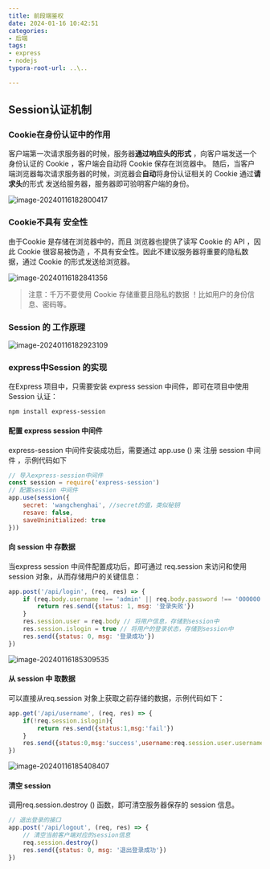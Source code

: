 ```yaml
---
title: 前段端鉴权
date: 2024-01-16 10:42:51
categories:
- 后端
tags:
- express
- nodejs
typora-root-url: ..\..

---
```


## Session认证机制

### Cookie在身份认证中的作用
客户端第一次请求服务器的时候，服务器**通过响应头的形式** ，向客户端发送一个身份认证的 Cookie ，客户端会自动将 Cookie 保存在浏览器中。
随后，当客户端浏览器每次请求服务器的时候，浏览器会**自动**将身份认证相关的 Cookie 通过**请求头**的形式 发送给服务器，服务器即可验明客户端的身份。

![image-20240116182800417](/image/express/image-20240116182800417.png)

### Cookie不具有 安全性
由于Cookie 是存储在浏览器中的，而且 浏览器也提供了读写 Cookie 的 API ，因此 Cookie 很容易被伪造 ，不具有安全性。因此不建议服务器将重要的隐私数据，通过 Cookie 的形式发送给浏览器。

![image-20240116182841356](/image/express/image-20240116182841356.png)

>注意：千万不要使用 Cookie 存储重要且隐私的数据 ！比如用户的身份信息、密码等。

### Session 的 工作原理

![image-20240116182923109](/image/express/image-20240116182923109.png)

### express中Session 的实现

在Express 项目中，只需要安装 express session 中间件，即可在项目中使用 Session 认证：

```shell
npm install express-session
```

#### 配置 express session 中间件

express-session 中间件安装成功后，需要通过 app.use () 来 注册 session 中间件 ，示例代码如下

```js
// 导入express-session中间件
const session = require('express-session')
// 配置session 中间件
app.use(session({
    secret: 'wangchenghai', //secret的值，类似秘钥
    resave: false,
    saveUninitialized: true
}))
```

#### 向 session 中 存数据

当express session 中间件配置成功后，即可通过 req.session 来访问和使用 session 对象，从而存储用户的关键信息：

```js
app.post('/api/login', (req, res) => {
    if (req.body.username !== 'admin' || req.body.password !== '000000') {
        return res.send({status: 1, msg: '登录失败'})
    }
    res.session.user = req.body // 将用户信息，存储到session中
    res.session.islogin = true // 将用户的登录状态，存储到session中
    res.send({status: 0, msg: '登录成功'})
})
```

![image-20240116185309535](/image/express/image-20240116185309535.png)

#### 从 session 中 取数据

可以直接从req.session 对象上获取之前存储的数据，示例代码如下：

```js
app.get('/api/username', (req, res) => {
    if(!req.session.islogin){
        return res.send({status:1,msg:'fail'})
    }
    res.send({status:0,msg:'success',username:req.session.user.username})
})
```

![image-20240116185408407](/image/express/image-20240116185408407.png)

#### 清空 session

调用req.session.destroy () 函数，即可清空服务器保存的 session 信息。

```js
// 退出登录的接口
app.post('/api/logout', (req, res) => {
    // 清空当前客户端对应的session信息
    req.session.destroy()
    res.send({status: 0, msg: '退出登录成功'})
})
```


